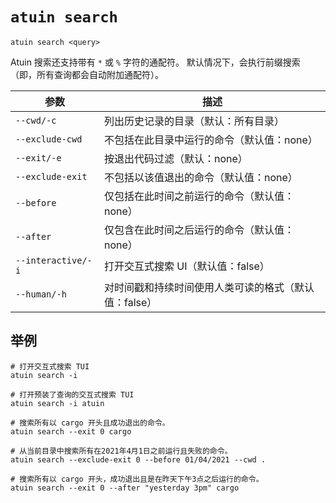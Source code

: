 # `atuin search`

```
atuin search <query>
```

Atuin 搜索还支持带有 `*` 或 `%` 字符的通配符。 默认情况下，会执行前缀搜索（即，所有查询都会自动附加通配符）。

| 参数                | 描述                                                                   |
| ------------------ | ----------------------------------------------------------------------------- |
| `--cwd/-c`         | 列出历史记录的目录（默认：所有目录）                         |
| `--exclude-cwd`    | 不包括在此目录中运行的命令（默认值：none）            |
| `--exit/-e`        | 按退出代码过滤（默认：none）                                           |
| `--exclude-exit`   | 不包括以该值退出的命令（默认值：none）           |
| `--before`         | 仅包括在此时间之前运行的命令（默认值：none）                     |
| `--after`          | 仅包含在此时间之后运行的命令（默认值：none）                      |
| `--interactive/-i` | 打开交互式搜索 UI（默认值：false）                               |
| `--human/-h`       | 对时间戳和持续时间使用人类可读的格式（默认值：false） |

## 举例

```
# 打开交互式搜索 TUI 
atuin search -i

# 打开预装了查询的交互式搜索 TUI
atuin search -i atuin

# 搜索所有以 cargo 开头且成功退出的命令。
atuin search --exit 0 cargo

# 从当前目录中搜索所有在2021年4月1日之前运行且失败的命令。
atuin search --exclude-exit 0 --before 01/04/2021 --cwd .

# 搜索所有以 cargo 开头，成功退出且是在昨天下午3点之后运行的命令。
atuin search --exit 0 --after "yesterday 3pm" cargo
```
